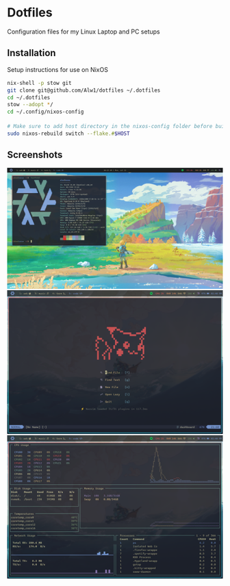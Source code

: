 # Dotfiles

Configuration files for my Linux Laptop and PC setups

## Installation
Setup instructions for use on NixOS

```sh
nix-shell -p stow git
git clone git@github.com/Alw1/dotfiles ~/.dotfiles
cd ~/.dotfiles
stow --adopt */
cd ~/.config/nixos-config

# Make sure to add host directory in the nixos-config folder before building, then execute the below command with the proper host
sudo nixos-rebuild switch --flake.#$HOST
```

## Screenshots
 ![Desktop](/assets/desktop.png)
 ![Neovim](/assets/neovim.png)
 ![Gotop](/assets/gotop.png)
